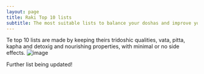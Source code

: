 ```yaml
---
layout: page
title: Raki Top 10 lists
subtitle: The most suitable lists to balance your doshas and improve your health 
---
```


Te top 10 lists are made by keeping theirs tridoshic qualities, vata, pitta, kapha and detoxig and nourishing properties, with minimal or no side effects.
![image](https://github.com/rakiyoga/rakiyoga.github.io/assets/32105064/31a40410-9a7c-4e74-bb9c-5831e71aa1e4)

Further list being updated! 


